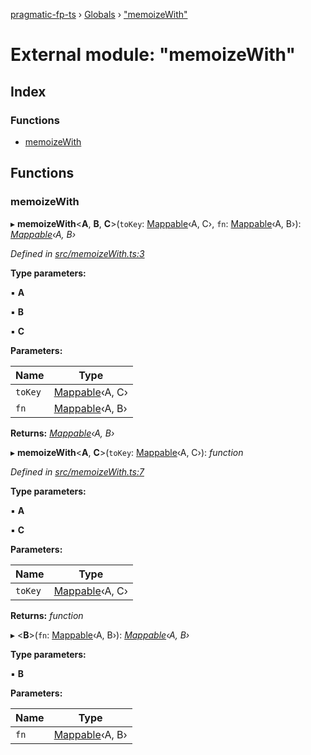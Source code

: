 [pragmatic-fp-ts](../README.md) › [Globals](../globals.md) › ["memoizeWith"](_memoizewith_.md)

# External module: "memoizeWith"

## Index

### Functions

* [memoizeWith](_memoizewith_.md#memoizewith)

## Functions

###  memoizeWith

▸ **memoizeWith**<**A**, **B**, **C**>(`toKey`: [Mappable](_types_.md#mappable)‹A, C›, `fn`: [Mappable](_types_.md#mappable)‹A, B›): *[Mappable](_types_.md#mappable)‹A, B›*

*Defined in [src/memoizeWith.ts:3](https://github.com/hermann-p/pragmatic-fp-ts/blob/a1a02fb/src/memoizeWith.ts#L3)*

**Type parameters:**

▪ **A**

▪ **B**

▪ **C**

**Parameters:**

Name | Type |
------ | ------ |
`toKey` | [Mappable](_types_.md#mappable)‹A, C› |
`fn` | [Mappable](_types_.md#mappable)‹A, B› |

**Returns:** *[Mappable](_types_.md#mappable)‹A, B›*

▸ **memoizeWith**<**A**, **C**>(`toKey`: [Mappable](_types_.md#mappable)‹A, C›): *function*

*Defined in [src/memoizeWith.ts:7](https://github.com/hermann-p/pragmatic-fp-ts/blob/a1a02fb/src/memoizeWith.ts#L7)*

**Type parameters:**

▪ **A**

▪ **C**

**Parameters:**

Name | Type |
------ | ------ |
`toKey` | [Mappable](_types_.md#mappable)‹A, C› |

**Returns:** *function*

▸ <**B**>(`fn`: [Mappable](_types_.md#mappable)‹A, B›): *[Mappable](_types_.md#mappable)‹A, B›*

**Type parameters:**

▪ **B**

**Parameters:**

Name | Type |
------ | ------ |
`fn` | [Mappable](_types_.md#mappable)‹A, B› |
